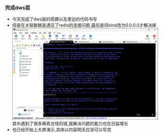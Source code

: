 ### 完成dws层
* 今天完成了dws层的搭建以及里边的代码书写
* 但是在关联数据是遇见了redis的连接问题,最后是将bind改为0.0.0.0才解决掉
![img.png](img.png)
其中遇到了很多稀奇古怪的错,我解决问题的能力也在日益增长
* 也已经开始上大屏演示,具体以内容明天应该可以写完